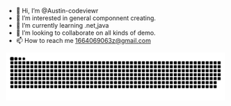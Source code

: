 - 👋 Hi, I’m @Austin-codeviewr
- 👀 I’m interested in general componnent creating.
- 🌱 I’m currently learning .net,java
- 💞️ I’m looking to collaborate on all kinds of demo.
- 📫 How to reach me 1664069063z@gmail.com

<img align="right" src="https://raw.githubusercontent.com/softlgl/softlgl/output/github-contribution-grid-snake-dark.svg">

<!---
Austin-codeviewr/Austin-codeviewr is a ✨ special ✨ repository because its `README.md` (this file) appears on your GitHub profile.
You can click the Preview link to take a look at your changes.
--->
